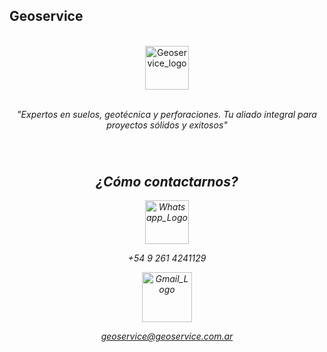 ## Geoservice

<br/>
    <div align="center">
        <img src="https://res.cloudinary.com/nacho-morales/image/upload/v1684860890/Geoservice/Logo_hd_pjie2t.png" alt="Geoservice_logo" height="70" widtht"60"/>
    </div> 
<br/>
    <p align="center"><em>"Expertos en suelos, geotécnica y perforaciones. Tu aliado integral para proyectos sólidos y exitosos"</p> 
<br/> 

#

</p><h2 align="center">¿Cómo contactarnos?</h2><p align="left"> 
<div align="center">
    <img src="https://cdn.icon-icons.com/icons2/1099/PNG/512/1485482192-phone_78665.png" alt="Whatsapp_Logo" height="70" >
    <p> +54 9 261 4241129</p>
    <a href="mailto:geoservice@geoservice.com.ar" ><img src="https://cdn.icon-icons.com/icons2/2631/PNG/512/gmail_new_logo_icon_159149.png" alt="Gmail_Logo" height="80" >
    <p>geoservice@geoservice.com.ar</p>     
</div>

#
